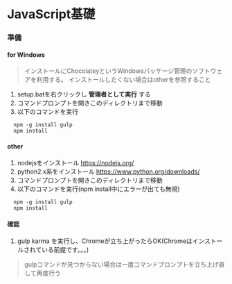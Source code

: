# JavaScript基礎

### 準備

#### for Windows

> インストールにChocolateyというWindowsパッケージ管理のソフトウェアを利用する。
> インストールしたくない場合はotherを参照すること


1. setup.batを右クリックし **管理者として実行** する
1. コマンドプロンプトを開きこのディレクトリまで移動
1. 以下のコマンドを実行
```
  npm -g install gulp
  npm install 
```

#### other

1. nodejsをインストール
https://nodejs.org/
1. python2.x系をインストール
https://www.python.org/downloads/
1. コマンドプロンプトを開きこのディレクトリまで移動
1. 以下のコマンドを実行(npm install中にエラーが出ても無視)
```
  npm -g install gulp
  npm install 
```

#### 確認

1. gulp karma を実行し、Chromeが立ち上がったらOK(Chromeはインストールされている前提です。。。)

> gulpコマンドが見つからない場合は一度コマンドプロンプトを立ち上げ直して再度行う
